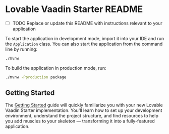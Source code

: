 # Lovable Vaadin Starter README

- [ ] TODO Replace or update this README with instructions relevant to your application

To start the application in development mode, import it into your IDE and run the `Application` class. 
You can also start the application from the command line by running: 

```bash
./mvnw
```

To build the application in production mode, run:

```bash
./mvnw -Pproduction package
```

## Getting Started

The [Getting Started](https://vaadin.com/docs/latest/getting-started) guide will quickly familiarize you with your new
Lovable Vaadin Starter implementation. You'll learn how to set up your development environment, understand the project 
structure, and find resources to help you add muscles to your skeleton — transforming it into a fully-featured 
application.
